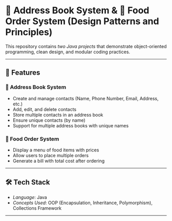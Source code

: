 # 📖 Address Book System & 🍴 Food Order System (Design Patterns and Principles)

This repository contains *two Java projects* that demonstrate object-oriented programming, clean design, and modular coding practices.

---

## 🚀 Features

### 📖 Address Book System
- Create and manage contacts (Name, Phone Number, Email, Address, etc.)
- Add, edit, and delete contacts
- Store multiple contacts in an address book
- Ensure unique contacts (by name)
- Support for multiple address books with unique names

### 🍴 Food Order System
- Display a menu of food items with prices
- Allow users to place multiple orders
- Generate a bill with total cost after ordering

---

## 🛠 Tech Stack
- *Language*: Java  
- *Concepts Used*: OOP (Encapsulation, Inheritance, Polymorphism), Collections Framework  

---
